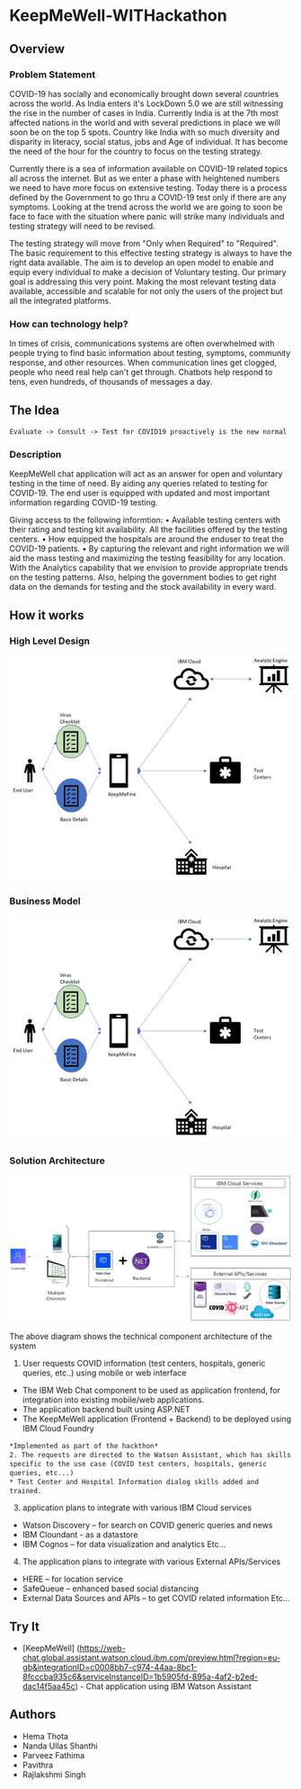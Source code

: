 # KeepMeWell-WITHackathon

## Overview

### Problem Statement
COVID-19 has socially and economically brought down several countries across the world. As India enters it's LockDown 5.0 we are still witnessing the rise in the number of cases in India. Currently India is at the 7th most affected nations in the world and with several predictions in place we will soon be on the top 5 spots. Country like India with so much diversity and disparity in literacy, social status, jobs and Age of individual. It has become the need of the hour for the country to focus on the testing strategy. 

Currently there is a sea of information available on COVID-19 related topics all across the internet. But as we enter a phase with heightened numbers we need to have more focus on extensive testing. Today there is a process defined by the Government to go thru a COVID-19 test only if there are any symptoms. Looking at the trend across the world we are going to soon be face to face with the situation where panic will strike many individuals and testing strategy will need to be revised.

The testing strategy will move from "Only when Required" to "Required".  The basic requirement to this effective testing strategy is always to have the right data available. The aim is to develop an open model to enable and equip every individual to make a decision of Voluntary testing.  Our primary goal is addressing this very point. Making the most relevant testing data available, accessible and scalable for not only the users of the project but all the integrated platforms. 

### How can technology help?
In times of crisis, communications systems are often overwhelmed with people trying to find basic information about testing, symptoms, community response, and other resources. When communication lines get clogged, people who need real help can't get through. Chatbots help respond to tens, even hundreds, of thousands of messages a day.

## The Idea
```
Evaluate -> Consult -> Test for COVID19 proactively is the new normal
```

### Description
KeepMeWell chat application will act as an answer for open and voluntary testing in the time of need. By aiding any queries related to testing for COVID-19. The end user is equipped with updated and most important information regarding COVID-19 testing. 

Giving access to the following informtion:
•	Available testing centers with their rating and testing kit availability. All the facilities offered by the testing centers. 
•	How equipped the hospitals are around the enduser to treat the COVID-19 patients. 
•	By capturing the relevant and right information we will aid the mass testing and maximizing the testing feasibility for any location. 
With the Analytics capability that we envision to provide appropriate trends on the testing patterns. Also, helping the government bodies to get right data on the demands for testing and the stock availability in every ward. 

## How it works

### High Level Design
<img src="images/HighLevelDesign.jpg" />

### Business Model
<img src="images/HighLevelDesign.jpg" />

### Solution Architecture
<img src="images/SolutionArchitecture.jpg" />

The above diagram shows the technical component architecture of the system
1. User requests COVID information (test centers, hospitals, generic queries, etc..) using mobile or web interface
* The IBM Web Chat component to be used as application frontend, for integration into existing mobile/web applications. 
* The application backend built using ASP.NET
* The KeepMeWell application (Frontend + Backend) to be deployed using IBM Cloud Foundry 
```
*Implemented as part of the hackthon*
2. The requests are directed to the Watson Assistant, which has skills specific to the use case (COVID test centers, hospitals, generic queries, etc...)
* Test Center and Hospital Information dialog skills added and trained.
```
3.	application plans to integrate with various IBM Cloud services
* Watson Discovery – for search on COVID generic queries and news
* IBM Cloundant  - as a datastore
* IBM Cognos – for data visualization and analytics
Etc...
4.	The application plans to integrate with various External APIs/Services
* HERE – for location service
* SafeQueue – enhanced based social distancing
* External Data Sources and APIs – to get COVID related information
Etc...

## Try It
* [KeepMeWell] (https://web-chat.global.assistant.watson.cloud.ibm.com/preview.html?region=eu-gb&integrationID=c0008bb7-c974-44aa-8bc1-8fcccba935c6&serviceInstanceID=1b5905fd-895a-4af2-b2ed-dac14f5aa45c) - Chat application using IBM Watson Assistant


## Authors
* Hema Thota
* Nanda Ullas Shanthi
* Parveez Fathima
* Pavithra
* Rajlakshmi Singh
